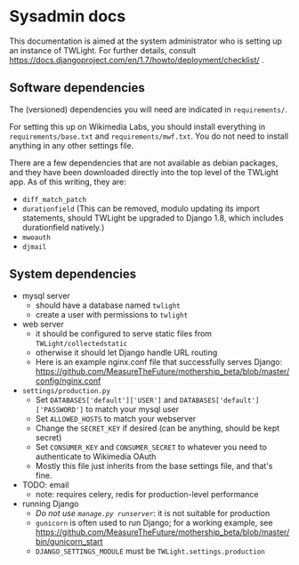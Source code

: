 # Sysadmin docs

This documentation is aimed at the system administrator who is setting up an
instance of TWLight. For further details, consult https://docs.djangoproject.com/en/1.7/howto/deployment/checklist/ .

## Software dependencies

The (versioned) dependencies you will need are indicated in `requirements/`.

For setting this up on Wikimedia Labs, you should install everything in `requirements/base.txt` and `requirements/mwf.txt`. You do not need to install anything in any other settings file.

There are a few dependencies that are not available as debian packages, and they have been downloaded directly into the top level of the TWLight app. As of this writing, they are:
* `diff_match_patch`
* `durationfield` (This can be removed, modulo updating its import statements, should TWLight be upgraded to Django 1.8, which includes durationfield natively.)
* `mwoauth`
* `djmail`

## System dependencies

* mysql server
    * should have a database named `twlight`
    * create a user with permissions to `twlight`
* web server
    * it should be configured to serve static files from `TWLight/collectedstatic`
    * otherwise it should let Django handle URL routing
    * Here is an example nginx.conf file that successfully serves Django: https://github.com/MeasureTheFuture/mothership_beta/blob/master/config/nginx.conf
* `settings/production.py`
    * Set `DATABASES['default']['USER']` and `DATABASES['default']['PASSWORD']` to match your mysql user
    * Set `ALLOWED_HOSTS` to match your webserver
    * Change the `SECRET_KEY` if desired (can be anything, should be kept secret)
    * Set `CONSUMER_KEY` and `CONSUMER_SECRET` to whatever you need to authenticate to Wikimedia OAuth
    * Mostly this file just inherits from the base settings file, and that's fine.
* TODO: email
    * note: requires celery, redis for production-level performance
* running Django
    * _Do not use `manage.py runserver`_: it is not suitable for production
    * `gunicorn` is often used to run Django; for a working example, see https://github.com/MeasureTheFuture/mothership_beta/blob/master/bin/gunicorn_start
    * `DJANGO_SETTINGS_MODULE` must be `TWLight.settings.production`
